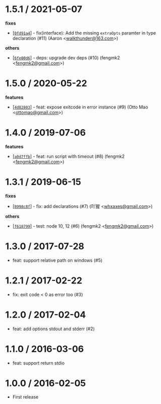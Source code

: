 
1.5.1 / 2021-05-07
==================

**fixes**
  * [[`0fd91a4`](http://github.com/node-modules/runscript/commit/0fd91a420da493d1885f7ccd66a6a77394144551)] - fix(interface): Add the missing `extraOpts` paramter in type declaration (#11) (Aaron <<walkthunder@163.com>>)

**others**
  * [[`6fe00d6`](http://github.com/node-modules/runscript/commit/6fe00d69fd91914f7f0a05f18c38fdc1252946fb)] - deps: upgrade dev deps (#10) (fengmk2 <<fengmk2@gmail.com>>)

1.5.0 / 2020-05-22
==================

**features**
  * [[`4d82803`](http://github.com/node-modules/runscript/commit/4d82803172f0a0ef0dd4a5ffecf6e4c44ae63484)] - feat: expose exitcode in error instance (#9) (Otto Mao <<ottomao@gmail.com>>)

1.4.0 / 2019-07-06
==================

**features**
  * [[`a0d7ffb`](http://github.com/node-modules/runscript/commit/a0d7ffb815041baa89b46fb5d76b23f759cd56fb)] - feat: run script with timeout (#8) (fengmk2 <<fengmk2@gmail.com>>)

1.3.1 / 2019-06-15
==================

**fixes**
  * [[`8998c8f`](http://github.com/node-modules/runscript/commit/8998c8f778ce24bb36c653903719fd4ff2189a70)] - fix: add declarations (#7) (吖猩 <<whxaxes@gmail.com>>)

**others**
  * [[`f618799`](http://github.com/node-modules/runscript/commit/f618799676b43ff2ecda94f7e1677b51cacb8af5)] - test: node 10, 12 (#6) (fengmk2 <<fengmk2@gmail.com>>)

1.3.0 / 2017-07-28
==================

  * feat: support relative path on windows (#5)

1.2.1 / 2017-02-22
==================

  * fix: exit code < 0 as error too (#3)

1.2.0 / 2017-02-04
==================

  * feat: add options stdout and stderr (#2)

1.1.0 / 2016-03-06
==================

  * feat: support return stdio

1.0.0 / 2016-02-05
==================

  * First release

